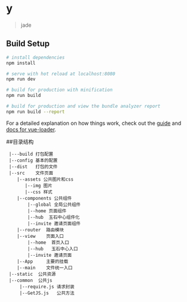 # y

> jade

## Build Setup

``` bash
# install dependencies
npm install

# serve with hot reload at localhost:8080
npm run dev

# build for production with minification
npm run build

# build for production and view the bundle analyzer report
npm run build --report
```

For a detailed explanation on how things work, check out the [guide](http://vuejs-templates.github.io/webpack/) and [docs for vue-loader](http://vuejs.github.io/vue-loader).

##目录结构
```
 |---build 打包配置
 |--config 基本的配置
 |--dist   打包的文件
 |--src    文件页面
    |--assets 公共图片和css
       |--img 图片
       |--css 样式
    |--components 公共组件
        |--global 全局公共组件
        |--home 页面组件
        |--hub  玉石中心组件化
        |--invite 邀请页面组件
    |--router  路由模块
    |--view    页面入口
        |--home  首页入口
        |--hub   玉石中心入口
        |--invite 邀请页面
    |--App     主要的挂载
    |--main    文件统一入口
 |--static  公共资源
 |--common  公共js
     |--require.js 请求封装
     |--GetJS.js   公共方法
```

